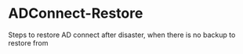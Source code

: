 # ADConnect-Restore
Steps to restore AD connect after disaster, when there is no backup to restore from
